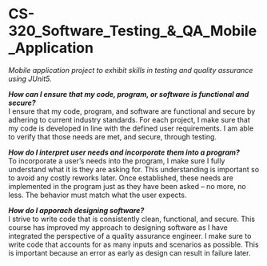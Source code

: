 # CS-320_Software_Testing_&_QA_Mobile_Application
<em>Mobile application project to exhibit skills in testing and quality assurance using JUnit5.</em>

<em><strong>How can I ensure that my code, program, or software is functional and secure?</strong></em><br>
	I ensure that my code, program, and software are functional and secure by adhering to current industry standards. For each project, I make sure that my code is developed in line with the defined user requirements. I am able to verify that those needs are met, and secure, through testing.

<em><strong>How do I interpret user needs and incorporate them into a program?</strong></em><br>
	To incorporate a user’s needs into the program, I make sure I fully understand what it is they are asking for. This understanding is important so to avoid any costly reworks later. Once established, these needs are implemented in the program just as they have been asked – no more, no less. The behavior must match what the user expects.
  
<em><strong>How do I apporach designing software?</strong></em><br>
	 I strive to write code that is consistently clean, functional, and secure. This course has improved my approach to designing software as I have integrated the perspective of a quality assurance engineer. I make sure to write code that accounts for as many inputs and scenarios as possible. This is important because an error as early as design can result in failure later. 
